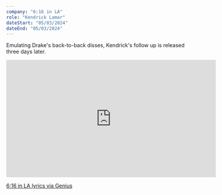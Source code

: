 ```yaml
---
company: "6:16 in LA"
role: "Kendrick Lamar"
dateStart: "05/03/2024"
dateEnd: "05/03/2024"
---
```


Emulating Drake's back-to-back disses, Kendrick's follow up is released three days later.

<iframe width="560" height="315" src="https://www.youtube.com/embed/R1ypnmTMNqA?si=2lpllwAYvWXZg4Zq" title="YouTube video player" loading="lazy" frameborder="0" allow="accelerometer; autoplay; clipboard-write; encrypted-media; gyroscope; picture-in-picture; web-share" referrerpolicy="strict-origin-when-cross-origin" allowfullscreen></iframe>

[6:16 in LA lyrics via Genius](https://genius.com/Kendrick-lamar-6-16-in-la-lyrics)